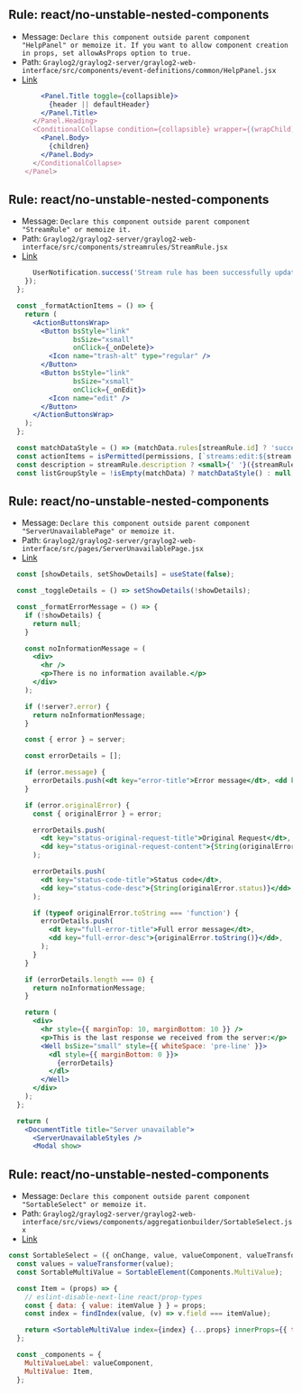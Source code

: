 ## Rule: react/no-unstable-nested-components
- Message: `Declare this component outside parent component "HelpPanel" or memoize it. If you want to allow component creation in props, set allowAsProps option to true.`
- Path: `Graylog2/graylog2-server/graylog2-web-interface/src/components/event-definitions/common/HelpPanel.jsx`
- [Link](https://github.com/Graylog2/graylog2-server/blob/HEAD/graylog2-web-interface/src/components/event-definitions/common/HelpPanel.jsx#L44-L44)
```jsx
        <Panel.Title toggle={collapsible}>
          {header || defaultHeader}
        </Panel.Title>
      </Panel.Heading>
      <ConditionalCollapse condition={collapsible} wrapper={(wrapChild) => <Panel.Collapse>{wrapChild}</Panel.Collapse>}>
        <Panel.Body>
          {children}
        </Panel.Body>
      </ConditionalCollapse>
    </Panel>
```

## Rule: react/no-unstable-nested-components
- Message: `Declare this component outside parent component "StreamRule" or memoize it.`
- Path: `Graylog2/graylog2-server/graylog2-web-interface/src/components/streamrules/StreamRule.jsx`
- [Link](https://github.com/Graylog2/graylog2-server/blob/HEAD/graylog2-web-interface/src/components/streamrules/StreamRule.jsx#L79-L94)
```jsx
      UserNotification.success('Stream rule has been successfully updated.', 'Success');
    });
  };

  const _formatActionItems = () => {
    return (
      <ActionButtonsWrap>
        <Button bsStyle="link"
                bsSize="xsmall"
                onClick={_onDelete}>
          <Icon name="trash-alt" type="regular" />
        </Button>
        <Button bsStyle="link"
                bsSize="xsmall"
                onClick={_onEdit}>
          <Icon name="edit" />
        </Button>
      </ActionButtonsWrap>
    );
  };

  const matchDataStyle = () => (matchData.rules[streamRule.id] ? 'success' : 'danger');
  const actionItems = isPermitted(permissions, [`streams:edit:${stream.id}`]) ? _formatActionItems() : null;
  const description = streamRule.description ? <small>{' '}({streamRule.description})</small> : null;
  const listGroupStyle = !isEmpty(matchData) ? matchDataStyle() : null;
```

## Rule: react/no-unstable-nested-components
- Message: `Declare this component outside parent component "ServerUnavailablePage" or memoize it.`
- Path: `Graylog2/graylog2-server/graylog2-web-interface/src/pages/ServerUnavailablePage.jsx`
- [Link](https://github.com/Graylog2/graylog2-server/blob/HEAD/graylog2-web-interface/src/pages/ServerUnavailablePage.jsx#L40-L100)
```jsx
  const [showDetails, setShowDetails] = useState(false);

  const _toggleDetails = () => setShowDetails(!showDetails);

  const _formatErrorMessage = () => {
    if (!showDetails) {
      return null;
    }

    const noInformationMessage = (
      <div>
        <hr />
        <p>There is no information available.</p>
      </div>
    );

    if (!server?.error) {
      return noInformationMessage;
    }

    const { error } = server;

    const errorDetails = [];

    if (error.message) {
      errorDetails.push(<dt key="error-title">Error message</dt>, <dd key="error-desc">{error.message}</dd>);
    }

    if (error.originalError) {
      const { originalError } = error;

      errorDetails.push(
        <dt key="status-original-request-title">Original Request</dt>,
        <dd key="status-original-request-content">{String(originalError.method)} {String(originalError.url)}</dd>,
      );

      errorDetails.push(
        <dt key="status-code-title">Status code</dt>,
        <dd key="status-code-desc">{String(originalError.status)}</dd>,
      );

      if (typeof originalError.toString === 'function') {
        errorDetails.push(
          <dt key="full-error-title">Full error message</dt>,
          <dd key="full-error-desc">{originalError.toString()}</dd>,
        );
      }
    }

    if (errorDetails.length === 0) {
      return noInformationMessage;
    }

    return (
      <div>
        <hr style={{ marginTop: 10, marginBottom: 10 }} />
        <p>This is the last response we received from the server:</p>
        <Well bsSize="small" style={{ whiteSpace: 'pre-line' }}>
          <dl style={{ marginBottom: 0 }}>
            {errorDetails}
          </dl>
        </Well>
      </div>
    );
  };

  return (
    <DocumentTitle title="Server unavailable">
      <ServerUnavailableStyles />
      <Modal show>
```

## Rule: react/no-unstable-nested-components
- Message: `Declare this component outside parent component "SortableSelect" or memoize it.`
- Path: `Graylog2/graylog2-server/graylog2-web-interface/src/views/components/aggregationbuilder/SortableSelect.jsx`
- [Link](https://github.com/Graylog2/graylog2-server/blob/HEAD/graylog2-web-interface/src/views/components/aggregationbuilder/SortableSelect.jsx#L49-L55)
```jsx
const SortableSelect = ({ onChange, value, valueComponent, valueTransformer, ...remainingProps }) => {
  const values = valueTransformer(value);
  const SortableMultiValue = SortableElement(Components.MultiValue);

  const Item = (props) => {
    // eslint-disable-next-line react/prop-types
    const { data: { value: itemValue } } = props;
    const index = findIndex(value, (v) => v.field === itemValue);

    return <SortableMultiValue index={index} {...props} innerProps={{ title: itemValue }} />;
  };

  const _components = {
    MultiValueLabel: valueComponent,
    MultiValue: Item,
  };
```
